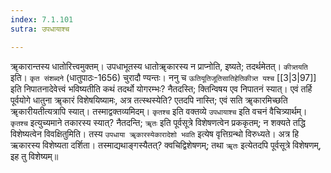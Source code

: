 ```yaml
---
index: 7.1.101
sutra: उपधायाश्च

---
```

   ॠकारान्तस्य धातोरित्त्वमुक्तम्। उपधाभूतस्य धातोॠकारस्य न प्राप्नोति, इष्यते; तदर्थमेतत्। `कीत्र्तयति` इति। `कृत संशब्दने` (धातुपाठः-1656) चुरादौ ण्यन्तः। ननु च `ऊतियूतिजूतिसातिहेतिकीत्र्त यश्च`  [[3|3|97]]  इति निपातनादेवेत्त्वं भविष्यतीति कथं तदर्थो योगरम्भः? नैतदस्ति; क्तिन्विषय एव निपातनं स्यात्। एवं तर्हि पूर्वयोगे धातुना ॠकारं विशेषयिष्यामः, अत्र तत्स्थस्येति? एतदपि नास्ति; एवं सति ॠकारमिच्छति ॠकारीयतीत्यत्रापि स्यात्। तस्माद्वक्तव्यमिदम्। `कृतश्च` इति वक्तव्ये `उपधायाश्च` इति वचनं वैचित्र्यार्थम्। `कृतश्च` इत्युच्यमाने तकारस्य स्यात्? नैतदन्ति; `ॠतः` इति पूर्वसूत्रे विशेषणत्वेन प्रककृतम्; न शक्यते तद्धि विशेष्यत्वेन विवक्षितुमिति। तस्य `उपधाया ॠकारस्येकारादेशो भवति` इत्येष वृत्तिग्रन्थो विरुध्यते। अत्र हि ऋकारस्य विशेष्यता दर्शिता। तस्माद्यथाङ्गस्यैतत्? क्वचिद्विशेषणम्; तथा `ॠतः` इत्येतदपि पूर्वसूत्रे विशेषणम्, इह तु विशेष्यम्॥